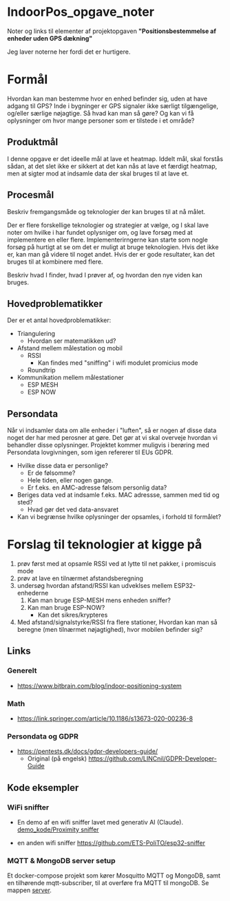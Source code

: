 # IndoorPos_opgave_noter

Noter og links til elementer af projektopgaven __"Positionsbestemmelse af enheder uden GPS dækning"__

Jeg laver noterne her fordi det er hurtigere.

# Formål

Hvordan kan man bestemme hvor en enhed befinder sig, uden at have adgang til GPS?
Inde i bygninger er GPS signaler ikke særligt tilgængelige, og/eller særlige nøjagtige.
Så hvad kan man så gøre?
Og kan vi få oplysninger om hvor mange personer som er tilstede i et område?

## Produktmål

I denne opgave er det ideelle mål at lave et heatmap.
Iddelt mål, skal forstås sådan, at det slet ikke er sikkert at det kan nås at lave et færdigt heatmap, men at sigter mod at indsamle data der skal bruges til at lave et.

## Procesmål

Beskriv fremgangsmåde og teknologier der kan bruges til at nå målet.

Der er flere forskellige teknologier og strategier at vælge, og I skal lave noter om hvilke i har fundet oplysniger om, og lave forsøg med at implementere en eller flere. 
Implementerirngerne kan starte som nogle forsøg på hurtigt at se om det er muligt at bruge teknologien. Hvis det ikke er, kan man gå videre til noget andet. Hvis der er gode resultater, kan det bruges til at kombinere med flere.

Beskriv hvad I finder, hvad I prøver af, og hvordan den nye viden kan bruges.

## Hovedproblematikker

Der er et antal hovedproblematikker:

- Triangulering
    - Hvordan ser matematikken ud?
- Afstand mellem målestation og mobil
    - RSSI
        - Kan findes med "sniffing" i wifi modulet promicius mode 
    - Roundtrip
- Kommunikation mellem målestationer
    - ESP MESH
    - ESP NOW

## Persondata

Når vi indsamler data om alle enheder i "luften", så er nogen af disse data noget der har med perosner at gøre. Det gør at vi skal overveje hvordan vi behandler disse oplysninger.
Projektet kommer muligvis i berøring med Persondata lovgivningen, som igen refererer til EUs GDPR.

- Hvilke disse data er personlige?
    - Er de følsomme?
    - Hele tiden, eller nogen gange.
    - Er f.eks. en AMC-adresse følsom personlig data?
- Beriges data ved at indsamle f.eks. MAC adressse, sammen med tid og sted?
    - Hvad gør det ved data-ansvaret
- Kan vi begrænse hvilke oplysninger der opsamles, i forhold til formålet?

# Forslag til teknologier at kigge på

1.  prøv først med at opsamle RSSI ved at lytte til net pakker, i promiscuis mode
2.  prøv at lave en tilnærmet afstandsberegning
3.  undersøg hvordan afstand/RSSI kan udveklses mellem ESP32-enhederne
    1.  Kan man bruge ESP-MESH mens enheden sniffer?
    2.  Kan man bruge ESP-NOW?
        -  Kan det sikres/krypteres
4.  Med afstand/signalstyrke/RSSI fra flere stationer, Hvordan kan man så beregne (men tilnærmet nøjagtighed), hvor mobilen befinder sig?

## Links

### Generelt

* <https://www.bitbrain.com/blog/indoor-positioning-system>

### Math

* <https://link.springer.com/article/10.1186/s13673-020-00236-8>


### Persondata og GDPR

* <https://pentests.dk/docs/gdpr-developers-guide/>
  * Original (på engelsk) <https://github.com/LINCnil/GDPR-Developer-Guide>

## Kode eksempler 

### WiFi sniffter

* En demo af en wifi sniffer lavet med generativ AI (Claude). [demo_kode/Proximity sniffer](./demo_kode/Proximity%20sniffer/)

* en anden wifi sniffer <https://github.com/ETS-PoliTO/esp32-sniffer>

### MQTT & MongoDB server setup

Et docker-compose projekt som kører Mosquitto MQTT og MongoDB, samt en tilhørende mqtt-subscriber, til at overføre fra MQTT til mongoDB. Se mappen [server](server/).